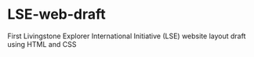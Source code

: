 # LSE-web-draft
First Livingstone Explorer International Initiative (LSE) website layout draft using HTML and CSS 
